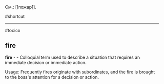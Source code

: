 См.: [[пожар]].

#shortcut




<hr/>

#tocico

## fire

<b>fire</b> -  - Colloquial term used to describe a situation that requires an immediate decision or immediate action. 


Usage:  Frequently fires originate with subordinates, and the fire is brought to the boss's attention for a decision or action.

 


